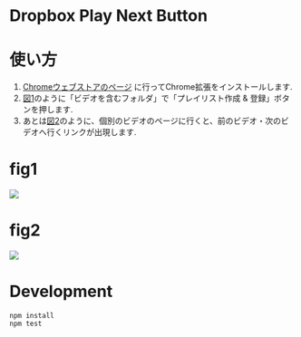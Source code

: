 # Dropbox Play Next Button

# 使い方

1. [Chromeウェブストアのページ](https://chrome.google.com/webstore/detail/dropbox%E3%81%A7%E3%83%93%E3%83%87%E3%82%AA%E3%81%AE%E9%80%A3%E7%B6%9A%E5%86%8D%E7%94%9F%E3%81%99%E3%82%8B%E3%82%84%E3%81%A4/gndodacegaohcoeehknhneedgmkdlhpp) に行ってChrome拡張をインストールします.
2. [図1](#fig1)のように「ビデオを含むフォルダ」で「プレイリスト作成 & 登録」ボタンを押します.
3. あとは[図2](#fig2)のように、個別のビデオのページに行くと、前のビデオ・次のビデオへ行くリンクが出現します.

# fig1

![](https://user-images.githubusercontent.com/931554/41165898-c141f1d2-6b79-11e8-9278-9f75b78fffaf.png)

# fig2

![](https://user-images.githubusercontent.com/931554/41165906-c85a665c-6b79-11e8-9133-7f580f4b727c.png)

# Development

```
npm install
npm test
```
